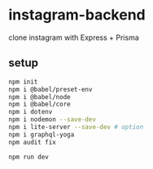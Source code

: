 # instagram-backend
clone instagram with Express + Prisma


## setup

```bash
npm init
npm i @babel/preset-env
npm i @babel/node
npm i @babel/core
npm i dotenv
npm i nodemon --save-dev
npm i lite-server --save-dev # option
npm i graphql-yoga
npm audit fix

npm run dev
```